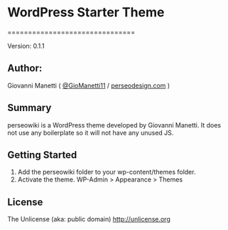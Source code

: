 # WordPress Starter Theme
===============================

Version: 0.1.1

## Author:

Giovanni Manetti ( [@GioManetti11](http://twitter.com/GioManetti11) / [perseodesign.com](http://perseodesign.com) )

## Summary

perseowiki is a WordPress theme developed by Giovanni Manetti. It does not use any boilerplate so it will not have any unused JS.

Getting Started
---------------
1. Add the perseowiki folder to your wp-content/themes folder.
2. Activate the theme. WP-Admin > Appearance > Themes

License
-------

The Unlicense (aka: public domain) http://unlicense.org
